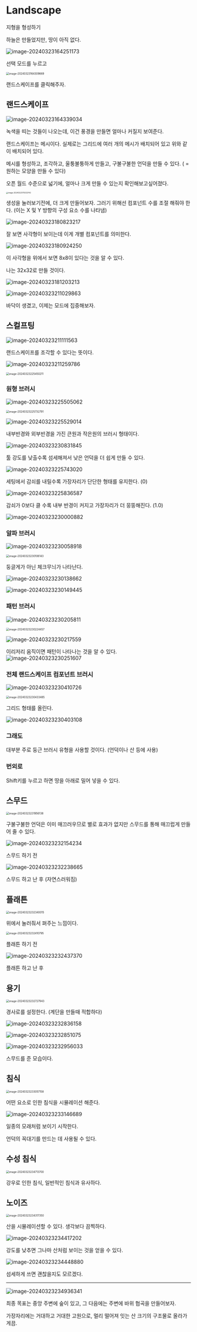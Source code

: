 # Landscape

지형을 형성하기

하늘은 만들었지만, 땅이 아직 없다.

![image-20240323164251173](../../../image/image-20240323164251173.png)

선택 모드를 누르고 

<img src="../../../image/image-20240323164309669.png" alt="image-20240323164309669" style="zoom:50%;" />

랜드스케이프를 클릭해주자.

## 랜드스케이프

![image-20240323164339034](../../../image/image-20240323164339034.png)

녹색을 띠는 것들이 나오는데, 이건 풍경을 만들면 얼마나 커질지 보여준다.

랜드스케이프는 메시이다. 실제로는 그리드에 여러 개의 메시가 배치되어 있고 위와 같이 배치되어 있다.

메시를 형성하고, 조각하고, 울퉁불퉁하게 만들고, 구불구불한 언덕을 만들 수 있다. ( = 원하는 모양을 만들 수 있다)

오픈 월드 수준으로 넓기에, 얼마나 크게 만들 수 있는지 확인해보고싶어졌다.

<img src="../../../image/image-20240323175033743.png" alt="image-20240323175033743" style="zoom:33%;" />

생성을 눌러보기전에, 더 크게 만들어보자. 그러기 위해선 컴포넌트 수를 조절 해줘야 한다. (이는 X 및 Y 방향의 구성 요소 수를 나타냄)

![image-20240323180823217](../../../image/image-20240323180823217.png)

잘 보면 사각형이 보이는데 이게 개별 컴포넌트를 의미한다. 

![image-20240323180924250](../../../image/image-20240323180924250.png)

이 사각형을 위에서 보면 8x8이 있다는 것을 알 수 있다.

나는 32x32로 만들 것이다.

![image-20240323181203213](../../../image/image-20240323181203213.png)

![image-20240323211029863](../../../image/image-20240323211029863.png)

바닥이 생겼고, 이제는 모드에 집중해보자.



## 스컬프팅

![image-20240323211111563](../../../image/image-20240323211111563.png)

랜드스케이프를 조각할 수 있다는 뜻이다.

![image-20240323211259786](../../../image/image-20240323211259786.png)

<img src="../../../image/image-20240323225450211.png" alt="image-20240323225450211" style="zoom:50%;" />

### 원형 브러시

![image-20240323225505062](../../../image/image-20240323225505062.png)

<img src="../../../image/image-20240323225732791.png" alt="image-20240323225732791" style="zoom:50%;" />

![image-20240323225529014](../../../image/image-20240323225529014.png)

내부반경와 외부반경을 가진 큰원과 작은원의 브러시 형태이다.

![image-20240323230831845](../../../image/image-20240323230831845.png)

툴 강도를 낮출수록 섬세해져서 낮은 언덕을 더 쉽게 만들 수 있다.

![image-20240323225743020](../../../image/image-20240323225743020.png)

세팅에서 감쇠를 내릴수록 가장자리가 단단한 형태를 유지한다. (0)

![image-20240323225836587](../../../image/image-20240323225836587.png)

감쇠가 0보다 클 수록 내부 반경이 커지고 가장자리가 더 뭉뚱해진다. (1.0)

![image-20240323230000882](../../../image/image-20240323230000882.png)

### 알파 브러시

![image-20240323230058918](../../../image/image-20240323230058918.png)

<img src="../../../image/image-20240323230106143.png" alt="image-20240323230106143" style="zoom:50%;" />

둥글게가 아닌 체크무늬가 나타난다.

![image-20240323230138662](../../../image/image-20240323230138662.png)

![image-20240323230149445](../../../image/image-20240323230149445.png)

### 패턴 브러시

![image-20240323230205811](../../../image/image-20240323230205811.png)

<img src="../../../image/image-20240323230224457.png" alt="image-20240323230224457" style="zoom:50%;" />

![image-20240323230217559](../../../image/image-20240323230217559.png)

이리저리 움직이면 패턴이 나타나는 것을 알 수 있다.
![image-20240323230251607](../../../image/image-20240323230251607.png)

### 전체 랜드스케이프 컴포넌트 브러시

![image-20240323230410726](../../../image/image-20240323230410726.png)

<img src="../../../image/image-20240323230433485.png" alt="image-20240323230433485" style="zoom:50%;" />

그리드 형태를 올린다.

![image-20240323230403108](../../../image/image-20240323230403108.png)

### 그래도

대부분 주로 둥근 브러시 유형을 사용할 것이다. (언덕이나 산 등에 사용)

### 번외로

Shift키를 누르고 하면 땅을 아래로 밀어 넣을 수 있다.

## 스무드

<img src="../../../image/image-20240323231956138.png" alt="image-20240323231956138" style="zoom:50%;" />

구불구불한 언덕은 이미 매끄러우므로 별로 효과가 없지만 스무드를 통해 매끄럽게 만들어 줄 수 있다.

![image-20240323232154234](../../../image/image-20240323232154234.png)

스무드 하기 전

![image-20240323232238665](../../../image/image-20240323232238665.png)

스무드 하고 난 후 (자연스러워짐)

## 플래튼

<img src="../../../image/image-20240323232340015.png" alt="image-20240323232340015" style="zoom:50%;" />

위에서 눌러줘서 펴주는 느낌이다.

<img src="../../../image/image-20240323232410795.png" alt="image-20240323232410795" style="zoom:50%;" />

플래튼 하기 전

![image-20240323232437370](../../../image/image-20240323232437370.png)

플래튼 하고 난 후

## 용기

<img src="../../../image/image-20240323232727943.png" alt="image-20240323232727943" style="zoom:50%;" />

경사로를 설정한다. (계단을 만들때 적합하다)

![image-20240323232836158](../../../image/image-20240323232836158.png)

![image-20240323232851075](../../../image/image-20240323232851075.png)

![image-20240323232956033](../../../image/image-20240323232956033.png)

스무드를 준 모습이다.

## 침식

<img src="../../../image/image-20240323233057158.png" alt="image-20240323233057158" style="zoom:50%;" />

어떤 요소로 인한 침식을 시뮬레이션 해준다.

![image-20240323233146689](../../../image/image-20240323233146689.png)

일종의 모래처럼 보이기 시작한다.

언덕의 꼭대기를 만드는 데 사용될 수 있다.

## 수성 침식

<img src="../../../image/image-20240323234713700.png" alt="image-20240323234713700" style="zoom:50%;" />

강우로 인한 침식, 일반적인 침식과 유사하다.



## 노이즈

<img src="../../../image/image-20240323234317350.png" alt="image-20240323234317350" style="zoom:50%;" />

산을 시뮬레이션할 수 있다. 생각보다 끔찍하다.

![image-20240323234417202](../../../image/image-20240323234417202.png)

강도를 낮추면 그나마 산처럼 보이는 것을 얻을 수 있다.

![image-20240323234448880](../../../image/image-20240323234448880.png)

섬세하게 쓰면 괜찮을지도 모르겠다.

--------------

![image-20240323234936341](../../../image/image-20240323234936341.png)

최종 목표는 중앙 주변에 숲이 있고, 그 다음에는 주변에 바위 협곡을 만들어보자.

가장자리에는 거대하고 거대한 고원으로, 멀리 떨어져 잇는 산 크기의 구조물로 올라가게끔.